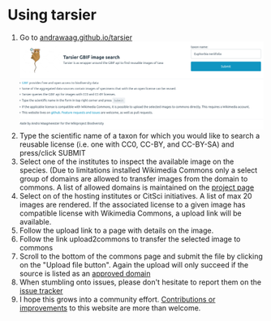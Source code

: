 # Using tarsier
1. Go to [andrawaag.github.io/tarsier](https://andrawaag.github.io/tarsier) ![start screen](https://github.com/andrawaag/andrawaag.github.io/blob/main/tarsier/images/Screenshot%202022-01-28%20at%2000-53-49%20Tarsier%20GBIF%20image%20search.png)
2. Type the scientific name of a taxon for which you would like to search a reusable license (i.e. one with CC0, CC-BY, and CC-BY-SA) and press/click SUBMIT
3. Select one of the institutes to inspect the available image on the species. (Due to limitations installed Wikimedia Commons only a select group of domains are allowed to transfer images from the domain to commons. A list of allowed domains is maintained on the [project page](https://www.wikidata.org/wiki/Wikidata:WikiProject_Biodiversity#Tarsier_GBIF_image_search)
4. Select on of the hosting institutes or CitSci initiatives. A list of max 20 images are rendered. If the associated license to a given image has compatible license with Wikimedia Commons, a upload link will be available. 
5. Follow the upload link to a page with details on the image. 
6. Follow the link upload2commons to transfer the selected image to commons
7. Scroll to the bottom of the commons page and submit the file by clicking on the "Upload file button". Again the upload will only succeed if the source is listed as an [approved domain](https://commons.wikimedia.org/wiki/Commons:Upload_tools/wgCopyUploadsDomains)
8. When stumbling onto issues, please don't hesitate to report them on the [issue tracker](https://github.com/andrawaag/andrawaag.github.io/issues)
9. I hope this grows into a community effort. [Contributions or improvements](https://github.com/andrawaag/andrawaag.github.io) to this website are more than welcome. 
